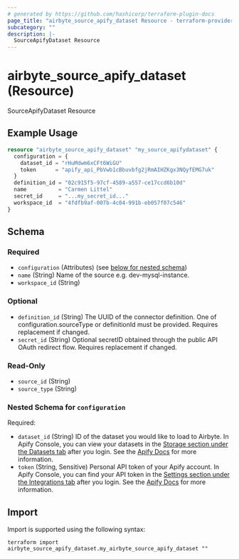 ```yaml
---
# generated by https://github.com/hashicorp/terraform-plugin-docs
page_title: "airbyte_source_apify_dataset Resource - terraform-provider-airbyte"
subcategory: ""
description: |-
  SourceApifyDataset Resource
---
```


# airbyte_source_apify_dataset (Resource)

SourceApifyDataset Resource

## Example Usage

```terraform
resource "airbyte_source_apify_dataset" "my_source_apifydataset" {
  configuration = {
    dataset_id = "rHuMdwm6xCFt6WiGU"
    token      = "apify_api_PbVwb1cBbuvbfg2jRmAIHZKgx3NQyfEMG7uk"
  }
  definition_id = "02c915f5-97cf-4589-a557-ce17ccd6b10d"
  name          = "Carmen Littel"
  secret_id     = "...my_secret_id..."
  workspace_id  = "4fdfb9af-007b-4c04-991b-eb057f07c546"
}
```

<!-- schema generated by tfplugindocs -->
## Schema

### Required

- `configuration` (Attributes) (see [below for nested schema](#nestedatt--configuration))
- `name` (String) Name of the source e.g. dev-mysql-instance.
- `workspace_id` (String)

### Optional

- `definition_id` (String) The UUID of the connector definition. One of configuration.sourceType or definitionId must be provided. Requires replacement if changed.
- `secret_id` (String) Optional secretID obtained through the public API OAuth redirect flow. Requires replacement if changed.

### Read-Only

- `source_id` (String)
- `source_type` (String)

<a id="nestedatt--configuration"></a>
### Nested Schema for `configuration`

Required:

- `dataset_id` (String) ID of the dataset you would like to load to Airbyte. In Apify Console, you can view your datasets in the <a href="https://console.apify.com/storage/datasets">Storage section under the Datasets tab</a> after you login. See the <a href="https://docs.apify.com/platform/storage/dataset">Apify Docs</a> for more information.
- `token` (String, Sensitive) Personal API token of your Apify account. In Apify Console, you can find your API token in the <a href="https://console.apify.com/account/integrations">Settings section under the Integrations tab</a> after you login. See the <a href="https://docs.apify.com/platform/integrations/api#api-token">Apify Docs</a> for more information.

## Import

Import is supported using the following syntax:

```shell
terraform import airbyte_source_apify_dataset.my_airbyte_source_apify_dataset ""
```
